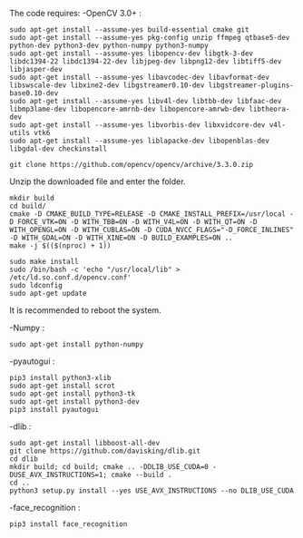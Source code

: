 The code requires:
-OpenCV 3.0+ :

```
sudo apt-get install --assume-yes build-essential cmake git
sudo apt-get install --assume-yes pkg-config unzip ffmpeg qtbase5-dev python-dev python3-dev python-numpy python3-numpy
sudo apt-get install --assume-yes libopencv-dev libgtk-3-dev libdc1394-22 libdc1394-22-dev libjpeg-dev libpng12-dev libtiff5-dev libjasper-dev
sudo apt-get install --assume-yes libavcodec-dev libavformat-dev libswscale-dev libxine2-dev libgstreamer0.10-dev libgstreamer-plugins-base0.10-dev
sudo apt-get install --assume-yes libv4l-dev libtbb-dev libfaac-dev libmp3lame-dev libopencore-amrnb-dev libopencore-amrwb-dev libtheora-dev
sudo apt-get install --assume-yes libvorbis-dev libxvidcore-dev v4l-utils vtk6
sudo apt-get install --assume-yes liblapacke-dev libopenblas-dev libgdal-dev checkinstall
```
`git clone https://github.com/opencv/opencv/archive/3.3.0.zip`

Unzip the downloaded file and enter the folder.

```
mkdir build
cd build/    
cmake -D CMAKE_BUILD_TYPE=RELEASE -D CMAKE_INSTALL_PREFIX=/usr/local -D FORCE_VTK=ON -D WITH_TBB=ON -D WITH_V4L=ON -D WITH_QT=ON -D WITH_OPENGL=ON -D WITH_CUBLAS=ON -D CUDA_NVCC_FLAGS="-D_FORCE_INLINES" -D WITH_GDAL=ON -D WITH_XINE=ON -D BUILD_EXAMPLES=ON ..
make -j $(($(nproc) + 1))

```

```
sudo make install
sudo /bin/bash -c 'echo "/usr/local/lib" > /etc/ld.so.conf.d/opencv.conf'
sudo ldconfig
sudo apt-get update

```
It is recommended to reboot the system.

-Numpy :

`sudo apt-get install python-numpy`

-pyautogui :
```
pip3 install python3-xlib
sudo apt-get install scrot
sudo apt-get install python3-tk
sudo apt-get install python3-dev
pip3 install pyautogui
```

-dlib :
```
sudo apt-get install libboost-all-dev
git clone https://github.com/davisking/dlib.git
cd dlib
mkdir build; cd build; cmake .. -DDLIB_USE_CUDA=0 -DUSE_AVX_INSTRUCTIONS=1; cmake --build .
cd ..
python3 setup.py install --yes USE_AVX_INSTRUCTIONS --no DLIB_USE_CUDA
```
-face_recognition :

`pip3 install face_recognition`
